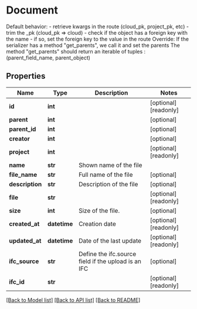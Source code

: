 # Document

Default behavior: - retrieve kwargs in the route (cloud_pk, project_pk, etc) - trim the _pk (cloud_pk => cloud) - check if the object has a foreign key with the name - if so, set the foreign key to the value in the route Override: If the serializer has a method \"get_parents\", we call it and set the parents The method \"get_parents\" should return an iterable of tuples : (parent_field_name, parent_object)
## Properties
Name | Type | Description | Notes
------------ | ------------- | ------------- | -------------
**id** | **int** |  | [optional] [readonly] 
**parent** | **int** |  | [optional] 
**parent_id** | **int** |  | [optional] 
**creator** | **int** |  | [optional] 
**project** | **int** |  | [optional] [readonly] 
**name** | **str** | Shown name of the file | 
**file_name** | **str** | Full name of the file | [optional] 
**description** | **str** | Description of the file | [optional] 
**file** | **str** |  | [optional] [readonly] 
**size** | **int** | Size of the file. | [optional] 
**created_at** | **datetime** | Creation date | [optional] [readonly] 
**updated_at** | **datetime** | Date of the last update | [optional] [readonly] 
**ifc_source** | **str** | Define the ifc.source field if the upload is an IFC | [optional] 
**ifc_id** | **str** |  | [optional] [readonly] 

[[Back to Model list]](../README.md#documentation-for-models) [[Back to API list]](../README.md#documentation-for-api-endpoints) [[Back to README]](../README.md)


